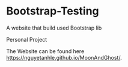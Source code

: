 # Bootstrap-Testing
A website that build used Bootstrap lib

Personal Project

The Website can be found here
 https://nguyetanhle.github.io/MoonAndGhost/.
